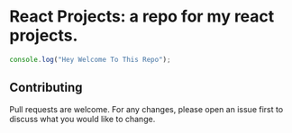 # React Projects: a repo for my react projects.

``` javascript
console.log("Hey Welcome To This Repo");
```

## Contributing

Pull requests are welcome. For any changes, please open an issue first
to discuss what you would like to change.

